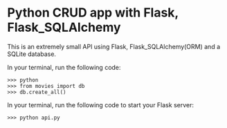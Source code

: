 # Python CRUD app with Flask, Flask_SQLAlchemy

This is an extremely small API using Flask, Flask_SQLAlchemy(ORM) and a SQLite database.

In your terminal, run the following code:
```
>>> python
>>> from movies import db
>>> db.create_all()
```

In your terminal, run the following code to start your Flask server:
```
>>> python api.py
```
